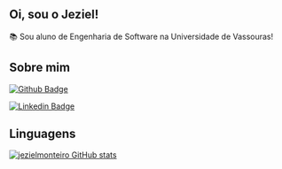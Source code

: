 ## Oi, sou o Jeziel!

:books: Sou aluno de Engenharia de Software na Universidade de Vassouras!

## Sobre mim

[![Github Badge](https://img.shields.io/badge/-Github-000?style=flat-square&logo=Github&logoColor=white&link=https://github.com/jezielmonteiro)](https://github.com/jezielmonteiro)

[![Linkedin Badge](https://img.shields.io/badge/-LinkedIn-blue?style=flat-square&logo=Linkedin&logoColor=white&link=https://www.linkedin.com/in/jezielmonteiro/)](https://www.linkedin.com/in/jezielmonteiro/)

## Linguagens

[![jezielmonteiro GitHub stats](https://github-readme-stats.vercel.app/api?username=jezielmonteiro&show_icons=true&theme=transparent)](https://github.com/jezielmonteiro/github-readme-stats)

